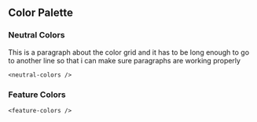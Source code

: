 ## Color Palette

### Neutral Colors

This is a paragraph about the color grid and it has to be long enough to go to another line so that i can make sure paragraphs are working properly

```
<neutral-colors />
```

### Feature Colors

```
<feature-colors />
```
